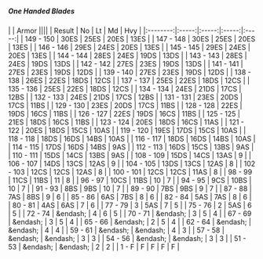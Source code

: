 ##### One Handed Blades

|      | Armor ||||
| Result | No | Lt | Md | Hvy |
|:--------:|:-----:|:-----:|:-----:|:-----:|
| 149 - 150 | 30ES | 25ES | 20ES | 13ES |
| 147 - 148 | 30ES | 25ES | 20ES | 13ES |
| 146 - 146 | 29ES | 24ES | 20ES | 13ES |
| 145 - 145 | 29ES | 24ES | 20ES | 13ES |
| 144 - 144 | 28ES | 24ES | 19DS | 13DS |
| 143 - 143 | 28ES | 24ES | 19DS | 13DS |
| 142 - 142 | 27ES | 23ES | 19DS | 13DS |
| 141 - 141 | 27ES | 23ES | 19DS | 12DS |
| 139 - 140 | 27ES | 23ES | 19DS | 12DS |
| 138 - 138 | 26ES | 22ES | 18DS | 12CS |
| 137 - 137 | 25ES | 22ES | 18DS | 12CS |
| 135 - 136 | 25ES | 22ES | 18DS | 12CS |
| 134 - 134 | 24ES | 21DS | 17CS | 12BS |
| 132 - 133 | 24ES | 21DS | 17CS | 12BS |
| 131 - 131 | 23ES | 20DS | 17CS | 11BS |
| 129 - 130 | 23ES | 20DS | 17CS | 11BS |
| 128 - 128 | 22ES | 19DS | 16CS | 11BS |
| 126 - 127 | 22ES | 19DS | 16CS | 11BS |
| 125 - 125 | 21ES | 18DS | 16CS | 11BS |
| 123 - 124 | 20ES | 18DS | 16CS | 11AS |
| 121 - 122 | 20ES | 18DS | 15CS | 10AS |
| 119 - 120 | 19ES | 17DS | 15CS | 10AS |
| 118 - 118 | 18DS | 16DS | 14BS | 10AS |
| 116 - 117 | 18DS | 16DS | 14BS | 10AS |
| 114 - 115 | 17DS | 16DS | 14BS | 9AS |
| 112 - 113 | 16DS | 15CS | 13BS | 9AS |
| 110 - 111 | 15DS | 14CS | 13BS | 9AS |
| 108 - 109 | 15DS | 14CS | 13AS | 9 |
| 106 - 107 | 14DS | 13CS | 12AS | 9 |
| 104 - 105 | 13DS | 13CS | 12AS | 8 |
| 102 - 103 | 12CS | 12CS | 12AS | 8 |
| 100 - 101 | 12CS | 12CS | 11AS | 8 |
| 98 - 99 | 11CS | 11BS | 11 | 8 |
| 96 - 97 | 10CS | 11BS | 10 | 7 |
| 94 - 95 | 9CS | 10BS | 10 | 7 |
| 91 - 93 | 8BS | 9BS | 10 | 7 |
| 89 - 90 | 7BS | 9BS | 9 | 7 |
| 87 - 88 | 7AS | 8BS | 9 | 6 |
| 85 - 86 | 6AS | 7BS | 8 | 6 |
| 82 - 84 | 5AS | 7AS | 8 | 6 |
| 80 - 81 | 4AS | 6AS | 7 | 6 |
| 77 - 79 | 3 | 5AS | 7 | 5 |
| 75 - 76 | 2 | 5AS | 6 | 5 |
| 72 - 74 | &endash;  | 4 | 6 | 5 |
| 70 - 71 | &endash;  | 3 | 5 | 4 |
| 67 - 69 | &endash;  | 3 | 5 | 4 |
| 65 - 66 | &endash;  | 2 | 5 | 4 |
| 62 - 64 | &endash;  | &endash;  | 4 | 4 |
| 59 - 61 | &endash;  | &endash;  | 4 | 3 |
| 57 - 58 | &endash;  | &endash;  | 3 | 3 |
| 54 - 56 | &endash;  | &endash;  | 3 | 3 |
| 51 - 53 | &endash;  | &endash;  | 2 | 2 |
| 1 - F | F | F | F | F |
